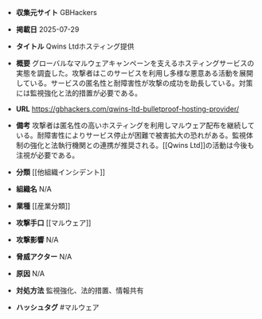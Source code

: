 - **収集元サイト**
GBHackers

- **掲載日**
2025-07-29

- **タイトル**
Qwins Ltdホスティング提供

- **概要**
グローバルなマルウェアキャンペーンを支えるホスティングサービスの実態を調査した。攻撃者はこのサービスを利用し多様な悪意ある活動を展開している。サービスの匿名性と耐障害性が攻撃の成功を助長している。対策には監視強化と法的措置が必要である。

- **URL**
https://gbhackers.com/qwins-ltd-bulletproof-hosting-provider/

- **備考**
攻撃者は匿名性の高いホスティングを利用しマルウェア配布を継続している。耐障害性によりサービス停止が困難で被害拡大の恐れがある。監視体制の強化と法執行機関との連携が推奨される。[[Qwins Ltd]]の活動は今後も注視が必要である。

- **分類**
[[他組織インシデント]]

- **組織名**
N/A

- **業種**
[[産業分類]]

- **攻撃手口**
[[マルウェア]]

- **攻撃影響**
N/A

- **脅威アクター**
N/A

- **原因**
N/A

- **対処方法**
監視強化、法的措置、情報共有

- **ハッシュタグ**
#マルウェア
